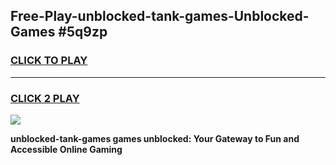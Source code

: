 
## Free-Play-unblocked-tank-games-Unblocked-Games #5q9zp
<h3>
<a href="https://news.freeplayer.one?title=unblocked-tank-games&ref=8M">CLICK TO PLAY</a></h3>
<hr>

<h3>
<a href="https://news.freeplayer.one?title=unblocked-tank-games&ref=8M">CLICK 2 PLAY</a>
  
</h3>

<a href="https://news.freeplayer.one?title=unblocked-tank-games&ref=8M"><img src="https://clearcache.store/games.png"></a>


**unblocked-tank-games games unblocked: Your Gateway to Fun and Accessible Online Gaming**
